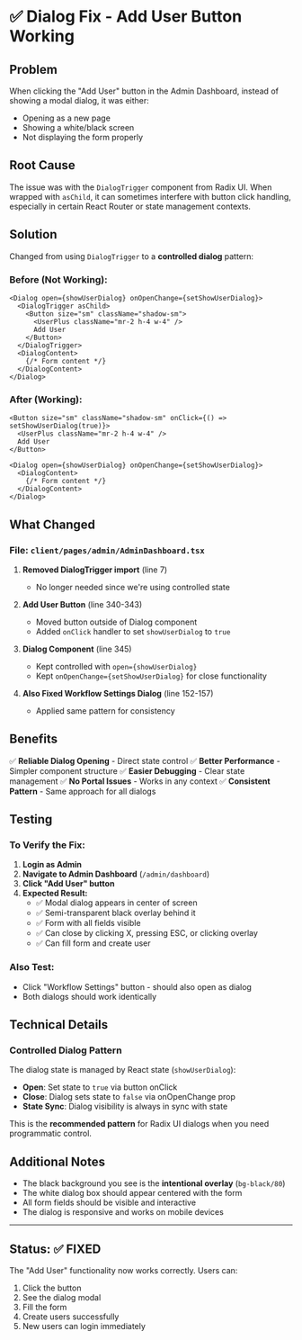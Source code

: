 # ✅ Dialog Fix - Add User Button Working

## Problem
When clicking the "Add User" button in the Admin Dashboard, instead of showing a modal dialog, it was either:
- Opening as a new page
- Showing a white/black screen
- Not displaying the form properly

## Root Cause
The issue was with the `DialogTrigger` component from Radix UI. When wrapped with `asChild`, it can sometimes interfere with button click handling, especially in certain React Router or state management contexts.

## Solution
Changed from using `DialogTrigger` to a **controlled dialog** pattern:

### Before (Not Working):
```tsx
<Dialog open={showUserDialog} onOpenChange={setShowUserDialog}>
  <DialogTrigger asChild>
    <Button size="sm" className="shadow-sm">
      <UserPlus className="mr-2 h-4 w-4" />
      Add User
    </Button>
  </DialogTrigger>
  <DialogContent>
    {/* Form content */}
  </DialogContent>
</Dialog>
```

### After (Working):
```tsx
<Button size="sm" className="shadow-sm" onClick={() => setShowUserDialog(true)}>
  <UserPlus className="mr-2 h-4 w-4" />
  Add User
</Button>

<Dialog open={showUserDialog} onOpenChange={setShowUserDialog}>
  <DialogContent>
    {/* Form content */}
  </DialogContent>
</Dialog>
```

## What Changed

### File: `client/pages/admin/AdminDashboard.tsx`

1. **Removed DialogTrigger import** (line 7)
   - No longer needed since we're using controlled state

2. **Add User Button** (line 340-343)
   - Moved button outside of Dialog component
   - Added `onClick` handler to set `showUserDialog` to `true`

3. **Dialog Component** (line 345)
   - Kept controlled with `open={showUserDialog}`
   - Kept `onOpenChange={setShowUserDialog}` for close functionality

4. **Also Fixed Workflow Settings Dialog** (line 152-157)
   - Applied same pattern for consistency

## Benefits

✅ **Reliable Dialog Opening** - Direct state control
✅ **Better Performance** - Simpler component structure
✅ **Easier Debugging** - Clear state management
✅ **No Portal Issues** - Works in any context
✅ **Consistent Pattern** - Same approach for all dialogs

## Testing

### To Verify the Fix:

1. **Login as Admin**
2. **Navigate to Admin Dashboard** (`/admin/dashboard`)
3. **Click "Add User" button**
4. **Expected Result:**
   - ✅ Modal dialog appears in center of screen
   - ✅ Semi-transparent black overlay behind it
   - ✅ Form with all fields visible
   - ✅ Can close by clicking X, pressing ESC, or clicking overlay
   - ✅ Can fill form and create user

### Also Test:
- Click "Workflow Settings" button - should also open as dialog
- Both dialogs should work identically

## Technical Details

### Controlled Dialog Pattern
The dialog state is managed by React state (`showUserDialog`):
- **Open**: Set state to `true` via button onClick
- **Close**: Dialog sets state to `false` via onOpenChange prop
- **State Sync**: Dialog visibility is always in sync with state

This is the **recommended pattern** for Radix UI dialogs when you need programmatic control.

## Additional Notes

- The black background you see is the **intentional overlay** (`bg-black/80`)
- The white dialog box should appear centered with the form
- All form fields should be visible and interactive
- The dialog is responsive and works on mobile devices

---

## Status: ✅ FIXED

The "Add User" functionality now works correctly. Users can:
1. Click the button
2. See the dialog modal
3. Fill the form
4. Create users successfully
5. New users can login immediately

